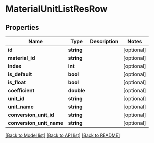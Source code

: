 # MaterialUnitListResRow

## Properties
Name | Type | Description | Notes
------------ | ------------- | ------------- | -------------
**id** | **string** |  | [optional] 
**material_id** | **string** |  | [optional] 
**index** | **int** |  | [optional] 
**is_default** | **bool** |  | [optional] 
**is_float** | **bool** |  | [optional] 
**coefficient** | **double** |  | [optional] 
**unit_id** | **string** |  | [optional] 
**unit_name** | **string** |  | [optional] 
**conversion_unit_id** | **string** |  | [optional] 
**conversion_unit_name** | **string** |  | [optional] 

[[Back to Model list]](../README.md#documentation-for-models) [[Back to API list]](../README.md#documentation-for-api-endpoints) [[Back to README]](../README.md)


